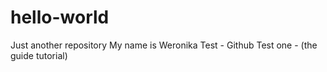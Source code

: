 # hello-world
Just another repository
My name is Weronika
Test - Github 
Test one - (the guide tutorial)


